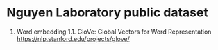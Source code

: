 # Nguyen Laboratory public dataset

1. Word embedding
1.1. GloVe: Global Vectors for Word Representation
https://nlp.stanford.edu/projects/glove/
